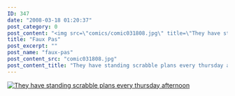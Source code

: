 ```yaml
---
ID: 347
date: "2008-03-18 01:20:37"
post_category: 0
post_content: "<img src=\"comics/comic031808.jpg\" title=\"They have standing scrabble plans every thursday afternoon\" />"
title: "Faux Pas"
post_excerpt: ""
post_name: "faux-pas"
post_content_src: "comic031808.jpg"
post_content_title: "They have standing scrabble plans every thursday afternoon"
---
```



[![They have standing scrabble plans every thursday afternoon](/comics-hi-res/comic031808.jpg)](/comics-hi-res/comic031808.jpg "They have standing scrabble plans every thursday afternoon")
